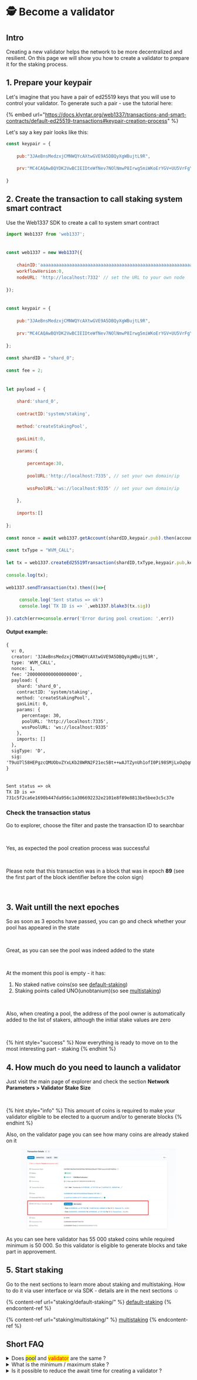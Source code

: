 # 🕵️ Become a validator

## Intro

Creating a new validator helps the network to be more decentralized and resilient. On this page we will show you how to create a validator to prepare it for the staking process.

## 1. Prepare your keypair

Let's imagine that you have a pair of ed25519 keys that you will use to control your validator. To generate such a pair - use the tutorial here:

{% embed url="https://docs.klyntar.org/web1337/transactions-and-smart-contracts/default-ed25519-transactions#keypair-creation-process" %}

Let's say a key pair looks like this:

```javascript
const keypair = {

    pub:"3JAeBnsMedzxjCMNWQYcAXtwGVE9A5DBQyXgWBujtL9R",

    prv:"MC4CAQAwBQYDK2VwBCIEIDteWfNev7NOlNmwP8Irwg5miWKoErYGV+UU5VrFgYev"

}
```

## 2. Create the transaction to call staking system smart contract

Use the Web1337 SDK to create a call to system smart contract

```javascript
import Web1337 from 'web1337';


const web1337 = new Web1337({

    chainID:'aaaaaaaaaaaaaaaaaaaaaaaaaaaaaaaaaaaaaaaaaaaaaaaaaaaaaaaaaaaaaaaa',
    workflowVersion:0,
    nodeURL: 'http://localhost:7332' // set the URL to your own node

});


const keypair = {

    pub:"3JAeBnsMedzxjCMNWQYcAXtwGVE9A5DBQyXgWBujtL9R",

    prv:"MC4CAQAwBQYDK2VwBCIEIDteWfNev7NOlNmwP8Irwg5miWKoErYGV+UU5VrFgYev"

};

const shardID = "shard_0";

const fee = 2;


let payload = {

    shard:'shard_0',

    contractID:'system/staking',

    method:'createStakingPool',

    gasLimit:0,

    params:{
        
        percentage:30,
        
        poolURL:'http://localhost:7335', // set your own domain/ip
        
        wssPoolURL:'ws://localhost:9335' // set your own domain/ip

    },

    imports:[]

};

const nonce = await web1337.getAccount(shardID,keypair.pub).then(account=>account.nonce+1);

const txType = "WVM_CALL";

let tx = web1337.createEd25519Transaction(shardID,txType,keypair.pub,keypair.prv,nonce,fee,payload);

console.log(tx);

web1337.sendTransaction(tx).then(()=>{

     console.log('Sent status => ok')
     console.log(`TX ID is => `,web1337.blake3(tx.sig))

}).catch(err=>console.error('Error during pool creation: ',err))
```

#### Output example:

```code-runner-output
{
  v: 0,
  creator: '3JAeBnsMedzxjCMNWQYcAXtwGVE9A5DBQyXgWBujtL9R',
  type: 'WVM_CALL',
  nonce: 1,
  fee: '2000000000000000000',
  payload: {
    shard: 'shard_0',
    contractID: 'system/staking',
    method: 'createStakingPool',
    gasLimit: 0,
    params: {
      percentage: 30,
      poolURL: 'http://localhost:7335',
      wssPoolURL: 'ws://localhost:9335'
    },
    imports: []
  },
  sigType: 'D',
  sig: 'T9uU7l58HEPgzcQMUObvZYxLKb28WRN2F21ec5Bt++wAJTZynUh1ofI0Pi98SMjLxOqQqmyLuFimJNaV7zCNDg=='
}


Sent status => ok
TX ID is =>  731c5f2ca6e1690b447da956c1a306692232e2101e8f89e8813be5bee3c5c37e
```

### Check the transaction status

Go to explorer, choose the filter and paste the transaction ID to searchbar

<figure><img src="../.gitbook/assets/image (70).png" alt=""><figcaption></figcaption></figure>

Yes, as expected the pool creation process was successful

<figure><img src="../.gitbook/assets/image (71).png" alt=""><figcaption></figcaption></figure>

Please note that this transaction was in a block that was in epoch **89** (see the first part of the block identifier before the colon sign)

<figure><img src="../.gitbook/assets/image (72).png" alt=""><figcaption></figcaption></figure>

## 3. Wait untill the next epoches

So as soon as 3 epochs have passed, you can go and check whether your pool has appeared in the state

<figure><img src="../.gitbook/assets/image (73).png" alt=""><figcaption></figcaption></figure>

Great, as you can see the pool was indeed added to the state

<figure><img src="../.gitbook/assets/image (74).png" alt=""><figcaption></figcaption></figure>

At the moment this pool is empty - it has:

1. No staked native coins(so see [default-staking](staking/default-staking/ "mention"))
2. Staking points called UNO(unobtanium)(so see [multistaking](staking/multistaking/ "mention"))

<figure><img src="../.gitbook/assets/image (76).png" alt=""><figcaption></figcaption></figure>

Also, when creating a pool, the address of the pool owner is automatically added to the list of stakers, although the initial stake values ​​are zero

<figure><img src="../.gitbook/assets/image (75).png" alt=""><figcaption></figcaption></figure>

{% hint style="success" %}
Now everything is ready to move on to the most interesting part - staking
{% endhint %}

## 4. How much do you need to launch a validator

Just visit the main page of explorer and check the section **Network Parameters > Validator Stake Size**

<figure><img src="../.gitbook/assets/image (4) (1) (1) (1).png" alt=""><figcaption></figcaption></figure>

{% hint style="info" %}
This amount of coins is required to make your validator eligible to be elected to a quorum and/or to generate blocks
{% endhint %}

Also, on the validator page you can see how many coins are already staked on it

<figure><img src="../.gitbook/assets/image (2) (1) (1) (1) (1).png" alt=""><figcaption></figcaption></figure>

As you can see here validator has 55 000 staked coins while required minimum is 50 000. So this validator is eligible to generate blocks and take part in approvement.

## 5. Start staking

Go to the next sections to learn more about staking and multistaking. How to do it via user interface or via SDK - details are in the next sections :relaxed:

{% content-ref url="staking/default-staking/" %}
[default-staking](staking/default-staking/)
{% endcontent-ref %}

{% content-ref url="staking/multistaking/" %}
[multistaking](staking/multistaking/)
{% endcontent-ref %}

## Short FAQ

<details>

<summary>Does <mark style="color:blue;">pool</mark> and <mark style="color:red;">validator</mark> are the same ?</summary>

Yes [✅](https://emojipedia.org/check-mark-button)

</details>

<details>

<summary>What is the minimum / maximum stake ?</summary>

There is no maximum stake, but there's a minumum. You can see this value on the main page of explorer in **Network Parameters** section

![](<../.gitbook/assets/image (6) (1) (1).png>)

</details>

<details>

<summary>Is it possible to reduce the await time for creating a validator ?</summary>

Because of network architecture - <mark style="color:red;">**no**</mark>

</details>

